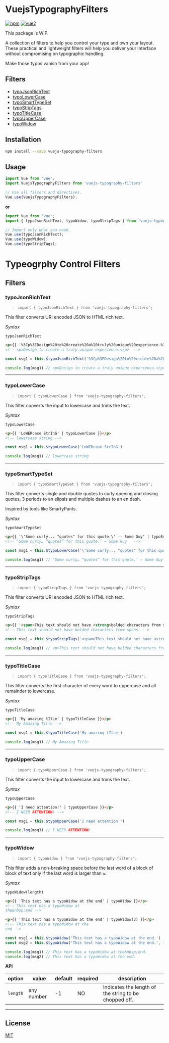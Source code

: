 # VuejsTypographyFilters

[![npm](https://img.shields.io/npm/v/vuejs-typography-filters.svg)](https://www.npmjs.com/package/vuejs-typography-filters) [![vue2](https://img.shields.io/badge/vue-2.x-brightgreen.svg)](https://vuejs.org/)

This package is WIP.

A collection of filters to help you control your type and own your layout.
These practical and lightweight filters will help you deliver your interface without compromising on typographic handling.

Make those typos vanish from your app!

## Filters

- [typoJsonRichText](#typoJsonRichText)
- [typoLowerCase](#typoLowerCase)
- [typoSmartTypeSet](#typoSmartTypeSet)
- [typoStripTags](#typoStripTags)
- [typoTitleCase](#typoTitleCase)
- [typoUpperCase](#typoUpperCase)
- [typoWidow](#typoWidow)

## Installation

```bash
npm install --save vuejs-typography-filters
```

## Usage

```javascript
import Vue from 'vue';
import VuejsTypographyFilters from 'vuejs-typography-filters'

// Use all filters and directives.
Vue.use(VuejsTypographyFilters);
```

**or**

```javascript
import Vue from 'vue';
import { typoJsonRichText, typoWidow, typoStripTags } from 'vuejs-typography-filters';

// Import only what you need.
Vue.use(typoJsonRichText);
Vue.use(typoWidow);
Vue.use(typoStripTags);
```

# Typeogrphy Control Filters

## Filters

### typoJsonRichText

> `import { typoJsonRichText } from 'vuejs-typography-filters';`

This filter converts URI encoded JSON to HTML rich text.

*Syntax*

`typoJsonRichText`


```html
<p>{{ '%3Cp%3EDesign%20to%20create%20a%20truly%20unique%20experience.%3C%2Fp%3E' | typoJsonRichText }}</p>
<!-- <p>Design to create a truly unique experience.</p>  -->
```

```javascript
const msg1 = this.$typoJsonRichText('%3Cp%3EDesign%20to%20create%20a%20truly%20unique%20experience.%3C%2Fp%3E')

console.log(msg1) // <p>Design to create a truly unique experience.</p>
```

------

### typoLowerCase

> `import { typoLowerCase } from 'vuejs-typography-filters';`

This filter converts the input to lowercase and trims the text.

*Syntax*

`typoLowerCase`


```html
<p>{{ 'LoWERcase StrInG' | typoLowerCase }}</p>
<!-- lowercase string -->
```

```javascript
const msg1 = this.$typoLowerCase('LoWERcase StrInG')

console.log(msg1) // lowercase string
```

------

### typoSmartTypeSet

> `import { typoSmartTypeSet } from 'vuejs-typography-filters';`

This filter converts single and double quotes to curly opening and closing quotes, 3 periods to an elipsis and multiple dashes to an en dash.

Inspired by tools like SmartyPants.

*Syntax*

`typoSmartTypeSet`


```html
<p>{{ '\'Some curly... "quotes" for this quote.\' -- Some Guy' | typoSmartTypeSet }}</p>
<!-- ‘Some curly… “quotes” for this quote.’ — Some Guy	 -->
```

```javascript
const msg1 = this.$typoLowerCase('\'Some curly... "quotes" for this quote.\' -- Some Guy')

console.log(msg1) // ‘Some curly… “quotes” for this quote.’ — Some Guy
```

------

### typoStripTags

> `import { typoStripTags } from 'vuejs-typography-filters';`

This filter converts URI encoded JSON to HTML rich text.

*Syntax*

`typoStripTags`


```html
<p>{{ '<span>This text should not have <strong>bolded characters from spans</strong>.</span>' | typoStripTags }}</p>
<!-- This text should not have bolded characters from spans. -->
```

```javascript
const msg1 = this.$typoStripTags('<span>This text should not have <strong>bolded characters from spans</strong>.</span>')

console.log(msg1) // <p>This text should not have bolded characters from spans.</p>
```

------

### typoTitleCase

> `import { typoTitleCase } from 'vuejs-typography-filters';`

This filter converts the first character of every word to uppercase and all remainder to lowercase.

*Syntax*

`typoTitleCase`


```html
<p>{{ 'My amazing tItLe' | typoTitleCase }}</p>
<!-- My Amazing Title -->
```

```javascript
const msg1 = this.$typoTitleCase('My amazing tItLe')

console.log(msg1) // My Amazing Title
```

------

### typoUpperCase

> `import { typoUpperCase } from 'vuejs-typography-filters';`

This filter converts the input to lowercase and trims the text.

*Syntax*

`typoUpperCase`


```html
<p>{{ 'I need attention!' | typoUpperCase }}</p>
<!-- I NEED ATTENTION! -->
```

```javascript
const msg1 = this.$typoUpperCase('I need attention!')

console.log(msg1) // I NEED ATTENTION!
```

------

### typoWidow

> `import { typoWidow } from 'vuejs-typography-filters';`

This filter adds a non-breaking space before the last word of a block of block of text only if the last word is larger than `n`.

*Syntax*

`typoWidow(length)`

```html
<p>{{ 'This text has a typoWidow at the end' | typoWidow }}</p>
<!-- This text has a typoWidow at
the&nbsp;end -->

<p>{{ 'This text has a typoWidow at the end' | typoWidow(3) }}</p>
<!-- This text has a typoWidow at the
end -->
```

```javascript
const msg1 = this.$typoWidow('This text has a typoWidow at the end.')
const msg2 = this.$typoWidow('This text has a typoWidow at the end.', 3, 'end')

console.log(msg1) // This text has a typoWidow at the&nbsp;end.
console.log(msg2) // This text has a typoWidow at the end.
```

**API**

**option** | **value** | **default** | **required** | **description**
--- | --- | --- | --- | ---
`length` | any number | -1 | NO | Indicates the length of the string to be chopped off.

------

## License

[MIT](http://opensource.org/licenses/MIT)
